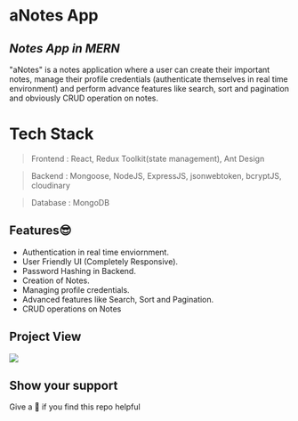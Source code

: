 # aNotes App
## _Notes App in MERN_

"aNotes" is a notes application where a user can create their important notes, manage their profile credentials (authenticate themselves in real time environment) and perform advance features like search, sort and pagination and obviously CRUD operation on notes.

# Tech Stack
> Frontend : React, Redux Toolkit(state management), Ant Design

> Backend : Mongoose, NodeJS, ExpressJS, jsonwebtoken, bcryptJS, cloudinary

> Database : MongoDB

## Features😎

- Authentication in real time enviornment.
- User Friendly UI (Completely Responsive).
- Password Hashing in Backend.
- Creation of Notes.
- Managing profile credentials.
- Advanced features like Search, Sort and Pagination.
- CRUD operations on Notes

## Project View
<kbd>![](https://res.cloudinary.com/anshumxn09/image/upload/v1678184489/Post/aNotes_zsijsk.png)</kbd>

## Show your support
Give a 🌟 if you find this repo helpful
